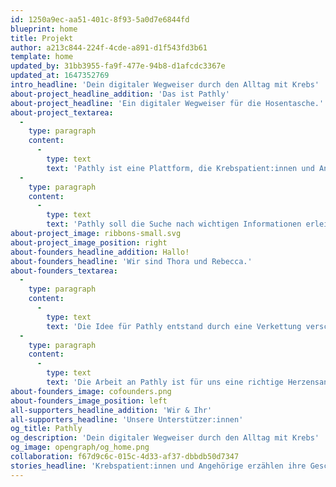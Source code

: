 ```yaml
---
id: 1250a9ec-aa51-401c-8f93-5a0d7e6844fd
blueprint: home
title: Projekt
author: a213c844-224f-4cde-a891-d1f543fd3b61
template: home
updated_by: 31bb3955-fa9f-477e-94b8-d1afcdc3367e
updated_at: 1647352769
intro_headline: 'Dein digitaler Wegweiser durch den Alltag mit Krebs'
about-project_headline_addition: 'Das ist Pathly'
about-project_headline: 'Ein digitaler Wegweiser für die Hosentasche.'
about-project_textarea:
  -
    type: paragraph
    content:
      -
        type: text
        text: 'Pathly ist eine Plattform, die Krebspatient:innen und Angehörige durch den Alltag mit Krebs begleitet. Dabei wollen wir alle Seiten des Krebs beleuchten, wir möchten uns untereinander austauschen, inspirieren, Mut machen und Kraft spenden.'
  -
    type: paragraph
    content:
      -
        type: text
        text: 'Pathly soll die Suche nach wichtigen Informationen erleichtern und Betroffene mit wertvollen Tipps und Tricks unterstützen. Wir wollen einen Ort schaffen, an dem jede:r willkommen ist und den Raum hat seine oder ihre Geschichte zu erzählen.'
about-project_image: ribbons-small.svg
about-project_image_position: right
about-founders_headline_addition: Hallo!
about-founders_headline: 'Wir sind Thora und Rebecca.'
about-founders_textarea:
  -
    type: paragraph
    content:
      -
        type: text
        text: 'Die Idee für Pathly entstand durch eine Verkettung verschiedener Zufälle: Einem Verein, einer Tram-Fahrt und einem Radiointerview. Das Resultat: Zwei Personen, die sich kaum kannten, begannen gemeinsam ein Ziel und einen Wunsch zu verfolgen – eine App zu entwickeln, die Krebspatient:innen in ihrem Alltag unterstützt. '
  -
    type: paragraph
    content:
      -
        type: text
        text: 'Die Arbeit an Pathly ist für uns eine richtige Herzensangelegenheit, da wir persönlich wissen, wie schwer die Diagnose Krebs für Krebspatient:innen und ihre Angehörigen sein kann. Pathly gab uns die Möglichkeit Menschen in dieser schwierigen Zeit zur Seite zu stehen.'
about-founders_image: cofounders.png
about-founders_image_position: left
all-supporters_headline_addition: 'Wir & Ihr'
all-supporters_headline: 'Unsere Unterstützer:innen'
og_title: Pathly
og_description: 'Dein digitaler Wegweiser durch den Alltag mit Krebs'
og_image: opengraph/og_home.png
collaboration: f67d9c6c-015c-4d33-af37-dbbdb50d7347
stories_headline: 'Krebspatient:innen und Angehörige erzählen ihre Geschichten.'
---
```

